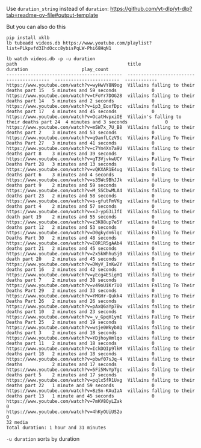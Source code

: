 Use `duration_string` instead of `duration`: https://github.com/yt-dlp/yt-dlp?tab=readme-ov-file#output-template

But you can also do this

    pip install xklb
    lb tubeadd videos.db https://www.youtube.com/playlist?list=PLkpvfd3IhdOccc8ybisPqLW-Phi68HqN1

    lb watch videos.db -p -u duration
    path                                         title                                      duration                    play_count
    -------------------------------------------  -----------------------------------------  ------------------------  ------------
    https://www.youtube.com/watch?v=wyHwVY8N9og  Villains falling to their deaths part 15   5 minutes and 59 seconds             0
    https://www.youtube.com/watch?v=tFoYr7DOG28  villains falling to their deaths part 14   5 minutes and 2 seconds              0
    https://www.youtube.com/watch?v=ip3_EoxfDpc  villains falling to their deaths part 17   4 minutes and 45 seconds             0
    https://www.youtube.com/watch?v=OcatHvpxiOE  Villain's falling to their deaths part 24  4 minutes and 3 seconds              0
    https://www.youtube.com/watch?v=mSW7x_7U_B8  Villains falling to their deaths part 2    3 minutes and 53 seconds             0
    https://www.youtube.com/watch?v=q9anfLCzV9c  Villains Falling To Their Deaths Part 27   3 minutes and 41 seconds             0
    https://www.youtube.com/watch?v=c7Ym4Xn7a9U  Villains falling to their deaths part 8    3 minutes and 39 seconds             0
    https://www.youtube.com/watch?v=gT3VjvkwUCY  Villains Falling To Their Deaths Part 28   3 minutes and 13 seconds             0
    https://www.youtube.com/watch?v=vQKXAR1E4ug  Villains falling to their deaths part 6    3 minutes and 4 seconds              0
    https://www.youtube.com/watch?v=s35Wc9BhJJk  villains falling to their deaths part 9    2 minutes and 59 seconds             0
    https://www.youtube.com/watch?v=M_SSCbwMLA4  Villains falling to their deaths part 23   2 minutes and 58 seconds             0
    https://www.youtube.com/watch?v=s-gfutFmVKg  villains falling to their deaths part 4    2 minutes and 57 seconds             0
    https://www.youtube.com/watch?v=xJ-ypG3iIfI  Villains falling to their death part 19    2 minutes and 55 seconds             0
    https://www.youtube.com/watch?v=z3K88up7e5Y  villains falling to their deaths part 12   2 minutes and 53 seconds             0
    https://www.youtube.com/watch?v=D0gkydn6lqc  Villains Falling To Their Deaths Part 30   2 minutes and 48 seconds             0
    https://www.youtube.com/watch?v=E0R1R5gAAb4  Villains falling to their deaths part 21   2 minutes and 45 seconds             0
    https://www.youtube.com/watch?v=2x5kWhhuSj0  Villains falling to their death part 20    2 minutes and 45 seconds             0
    https://www.youtube.com/watch?v=DWyV_InKw2Y  Villains falling to their deaths part 16   2 minutes and 42 seconds             0
    https://www.youtube.com/watch?v=yEcg4ESigHQ  Villains falling to their deaths part 7    2 minutes and 38 seconds             0
    https://www.youtube.com/watch?v=v49oUiKr7U0  Villains Falling To Their Deaths Part 29   2 minutes and 33 seconds             0
    https://www.youtube.com/watch?v=YMGHr-Qukk4  Villains Falling To Their Deaths Part 26   2 minutes and 26 seconds             0
    https://www.youtube.com/watch?v=pAxQ6aYp7Bw  villains falling to their deaths part 10   2 minutes and 23 seconds             0
    https://www.youtube.com/watch?v=_v_GpqH1ymI  Villains Falling To Their Deaths Part 25   2 minutes and 19 seconds             0
    https://www.youtube.com/watch?v=wsje0WkybAQ  Villains falling to their deaths part 3    2 minutes and 18 seconds             0
    https://www.youtube.com/watch?v=YDjhoyHmlqo  villains falling to their deaths part 11   2 minutes and 18 seconds             0
    https://www.youtube.com/watch?v=IckDQIp9lkM  Villains falling to their deaths part 18   2 minutes and 18 seconds             0
    https://www.youtube.com/watch?v=pbwf07sJq-4  Villains falling to their deaths           2 minutes and 17 seconds             0
    https://www.youtube.com/watch?v=5Fi5MvYpTgc  villains falling to their deaths part 5    2 minutes and 17 seconds             0
    https://www.youtube.com/watch?v=pqlx5fR1Uxg  Villains falling to their deaths part 22   1 minute and 59 seconds              0
    https://www.youtube.com/watch?v=8zSn-KAuIaA  villains falling to their deaths part 13   1 minute and 45 seconds              0
    https://www.youtube.com/watch?v=7mKV8OyLZak                                                                                  0
    https://www.youtube.com/watch?v=4hKyOUiUS2o                                                                                  0
    32 media
    Total duration: 1 hour and 31 minutes

`-u duration` sorts by duration
